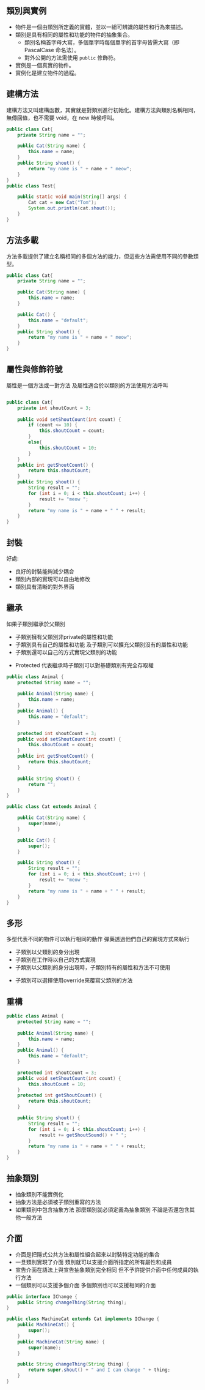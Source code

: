 ## 類別與實例
* 物件是一個由類別所定義的實體，並以一組可辨識的屬性和行為來描述。
* 類別是具有相同的屬性和功能的物件的抽象集合。
    - 類別名稱首字母大寫，多個單字時每個單字的首字母皆需大寫（即 PascalCase 命名法）。
    - 對外公開的方法需使用 `public` 修飾符。
* 實例是一個真實的物件。
* 實例化是建立物件的過程。

## 建構方法
建構方法又叫建構函數，其實就是對類別進行初始化。建構方法與類別名稱相同，無傳回值，也不需要 void，在 new 時候呼叫。
```java
public class Cat{
    private String name = "";

    public Cat(String name) {
        this.name = name;
    }
    public String shout() {
        return "my name is " + name + " meow";
    }
}
public class Test{

    public static void main(String[] args) {
        Cat cat = new Cat("Tom");
        System.out.println(cat.shout());
    }
}
```

## 方法多載
方法多載提供了建立名稱相同的多個方法的能力，但這些方法需使用不同的參數類型。

```java
public class Cat{
    private String name = "";

    public Cat(String name) {
        this.name = name;
    }

    public Cat() {
        this.name = "default";
    }
    public String shout() {
        return "my name is " + name + " meow";
    }
}
```
## 屬性與修飾符號
屬性是一個方法或一對方法 及屬性適合於以類別的方法使用方法呼叫
```java

public class Cat{
    private int shoutCount = 3;
    
    public void setShoutCount(int count) {
        if (count <= 10) {
            this.shoutCount = count;
        }
        else{
            this.shoutCount = 10; 
        }
    }
    public int getShoutCount() {
        return this.shoutCount;
    }
    public String shout() {
        String result = "";
        for (int i = 0; i < this.shoutCount; i++) {
            result += "meow ";
        }
        return "my name is " + name + " " + result;
    }
}
```

## 封裝
好處:
* 良好的封裝能夠減少耦合
* 類別內部的實現可以自由地修改
* 類別具有清晰的對外界面

## 繼承
如果子類別繼承於父類別
* 子類別擁有父類別非private的屬性和功能
* 子類別具有自己的屬性和功能 及子類別可以擴充父類別沒有的屬性和功能
* 子類別還可以自己的方式實現父類別的功能

- Protected 代表繼承時子類別可以對基礎類別有完全存取權
```java
public class Animal {
    protected String name = "";
    
    public Animal(String name) {
        this.name = name;
    }
    public Animal() {
        this.name = "default";
    }

    protected int shoutCount = 3;
    public void setShoutCount(int count) {
        this.shoutCount = count;
    }
    public int getShoutCount() {
        return this.shoutCount;
    }

    public String shout() {
        return "";
    }
}

public class Cat extends Animal {

    public Cat(String name) {
        super(name);
    }

    public Cat() {
        super();
    }

    public String shout() {
        String result = "";
        for (int i = 0; i < this.shoutCount; i++) {
            result += "meow ";
        }
        return "my name is " + name + " " + result;
    }
}
```

## 多形
多型代表不同的物件可以執行相同的動作 彈藥透過他們自己的實現方式來執行
* 子類別以父類別的身分出現
* 子類別在工作時以自己的方式實現
* 子類別以父類別的身分出現時，子類別特有的屬性和方法不可使用

- 子類別可以選擇使用override來覆寫父類別的方法

## 重構

```java
public class Animal {
    protected String name = "";
    
    public Animal(String name) {
        this.name = name;
    }
    public Animal() {
        this.name = "default";
    }

    protected int shoutCount = 3;
    public void setShoutCount(int count) {
        this.shoutCount = 10;
    }
    protected int getShoutCount() {
        return this.shoutCount;
    }

    public String shout() {
        String result = "";
        for (int i = 0; i < this.shoutCount; i++) {
            result += getShoutSound() + " ";
        }
        return "my name is " + name + " " + result;
    }
}
```

## 抽象類別
* 抽象類別不能實例化
* 抽象方法是必須被子類別重寫的方法
* 如果類別中包含抽象方法 那麼類別就必須定義為抽象類別 不論是否還包含其他一般方法

## 介面
* 介面是把隱式公共方法和屬性組合起來以封裝特定功能的集合
* 一旦類別實現了介面 類別就可以支援介面所指定的所有屬性和成員
* 宣告介面在語法上與宣告抽象類別完全相同 但不予許提供介面中任何成員的執行方法
* 一個類別可以支援多個介面 多個類別也可以支援相同的介面
```java
public interface IChange {
    public String changeThing(String thing);
}

public class MachineCat extends Cat implements IChange {
    public MachineCat() {
        super();
    }
    public MachineCat(String name) {
        super(name);
    }

    public String changeThing(String thing) {
        return super.shout() + " and I can change " + thing;
    }
}